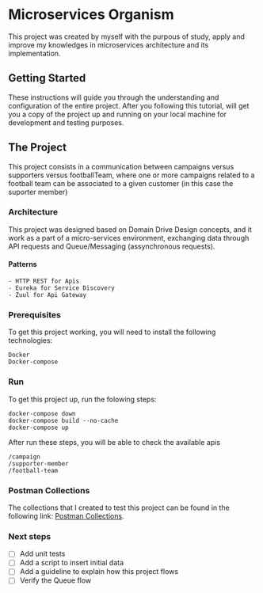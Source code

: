 # Microservices Organism
This project was created by myself with the purpous of study, apply and improve my knowledges in microservices architecture and its implementation.

## Getting Started
These instructions will guide you through the understanding and configuration of the entire project.
After you following this tutorial, will get you a copy of the project up and running on your local machine for development and testing purposes.

## The Project
This project consists in a communication between campaigns versus supporters versus footballTeam, where one or more campaigns related to a football team can be associated to a given customer (in this case the suporter member)

### Architecture
This project was designed based on Domain Drive Design concepts, and it work as a part of a micro-services environment, exchanging data through API requests and Queue/Messaging (assynchronous requests).

#### Patterns

```
- HTTP REST for Apis
- Eureka for Service Discovery
- Zuul for Api Gateway
```

### Prerequisites
To get this project working, you will need to install the following technologies:

```
Docker
Docker-compose
```

### Run
To get this project up, run the folowing steps:

```
docker-compose down
docker-compose build --no-cache
docker-compose up
```

After run these steps, you will be able to check the available apis

```
/campaign
/supporter-member
/football-team
```

### Postman Collections

The collections that I created to test this project can be found in the following link: [Postman Collections](https://www.getpostman.com/collections/cf6ad297081e9a205654).


### Next steps
- [ ] Add unit tests
- [ ] Add a script to insert initial data
- [ ] Add a guideline to explain how this project flows
- [ ] Verify the Queue flow 
